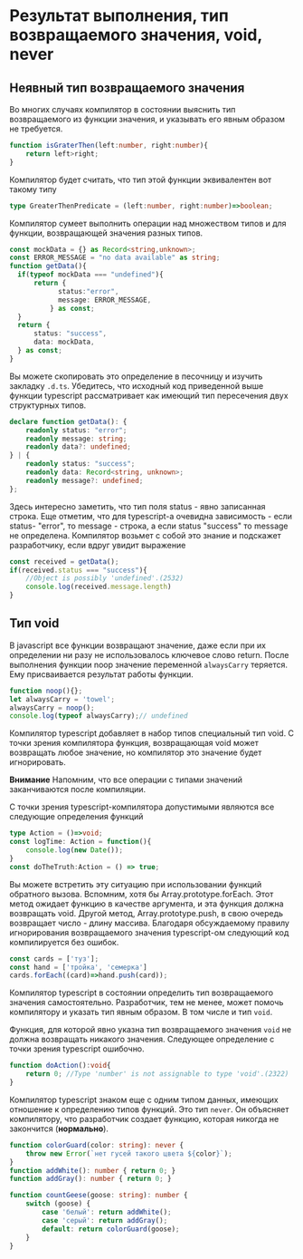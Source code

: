 # Результат выполнения, тип возвращаемого значения, void, never

## Неявный тип возвращаемого значения

Во многих случаях компилятор в состоянии выяснить тип возвращаемого из функции значения, и указывать его явным образом не требуется.

```typescript
function isGraterThen(left:number, right:number){
    return left>right;
}
```
Компилятор будет считать, что тип этой функции эквивалентен вот такому типу
```typescript
type GreaterThenPredicate = (left:number, right:number)=>boolean;
```
Компилятор сумеет выполнить операции над множеством типов и для функции, возвращающей значения разных типов. 
```typescript
const mockData = {} as Record<string,unknown>;
const ERROR_MESSAGE = "no data available" as string;
function getData(){
  if(typeof mockData === "undefined"){
      return {
            status:"error", 
            message: ERROR_MESSAGE,
          } as const;
  }
  return {
      status: "success",
      data: mockData,
  } as const;
}
```
Вы можете скопировать это определение в песочницу и изучить закладку `.d.ts`. Убедитесь, что исходный код приведенной выше функции typescript рассматривает как имеющий тип пересечения двух структурных типов.
```typescript
declare function getData(): {
    readonly status: "error";
    readonly message: string;
    readonly data?: undefined;
} | {
    readonly status: "success";
    readonly data: Record<string, unknown>;
    readonly message?: undefined;
};
```
Здесь интересно заметить, что тип поля status - явно записанная строка. Еще отметим, что для typescript-а очевидна зависимость - если status- "error", то message - строка, а если status "success" то message не определена. Компилятор возьмет с собой это знание и подскажет разработчику, если вдруг увидит выражение

```typescript
const received = getData();
if(received.status === "success"){
    //Object is possibly 'undefined'.(2532)
    console.log(received.message.length)
}
```

## Тип void

В javascript все функции возвращают значение, даже если при их определении ни разу не использовалось ключевое слово return. После выполнения функции noop значение переменной `alwaysCarry` теряется. Ему присваивается результат работы функции.

```javascript
function noop(){};
let alwaysCarry = 'towel';
alwaysCarry = noop();
console.log(typeof alwaysCarry);// undefined
```
Компилятор typescript добавляет в набор типов специальный тип void. С точки зрения компилятора функция, возвращающая void может возвращать любое значение, но компилятор это значение будет игнорировать. 

**Внимание** Напомним, что все операции с типами значений заканчиваются после компиляции. 

С точки зрения typescript-компилятора допустимыми являются все следующие определения функций

```typescript
type Action = ()=>void;
const logTime: Action = function(){
    console.log(new Date());
}
const doTheTruth:Action = () => true;
```
Вы можете встретить эту ситуацию при использовании функций обратного вызова. Вспомним, хотя бы Array.prototype.forEach. Этот метод ожидает функцию в качестве аргумента, и эта функция должна возвращать void. Другой метод, Array.prototype.push, в свою очередь возвращает число - длину массива. Благодаря обсуждаемому правилу игнорирования возвращаемого значения typescript-ом следующий код компилируется без ошибок.
```typescript
const cards = ['туз'];
const hand = ['тройка', 'семерка']
cards.forEach((card)=>hand.push(card));
```
Компилятор typescript в состоянии определить тип возвращаемого значения самостоятельно. Разработчик, тем не менее, может помочь компилятору и указать тип явным образом. В том числе и тип `void`. 

Функция, для которой явно указна тип возвращаемого значения `void` не должна возвращать никакого значения. Следующее определение с точки зрения typescript ошибочно.

```typescript
function doAction():void{
    return 0; //Type 'number' is not assignable to type 'void'.(2322)
}
```

Компилятор typescript знаком еще с одним типом данных, имеющих отношение к определению типов функций. Это тип `never`. Он объясняет компилятору, что разработчик создает функцию, которая никогда не закончится (**нормально**).

```typescript
function colorGuard(color: string): never {
    throw new Error(`нет гусей такого цвета ${color}`);
}
function addWhite(): number { return 0; }
function addGray(): number { return 0; }

function countGeese(goose: string): number {
    switch (goose) {
        case 'белый': return addWhite();
        case 'серый': return addGray();
        default: return colorGuard(goose);
    }
}
```
